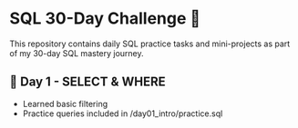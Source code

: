 # SQL 30-Day Challenge 🚀

This repository contains daily SQL practice tasks and mini-projects as part of my 30-day SQL mastery journey.

## 📅 Day 1 - SELECT & WHERE
- Learned basic filtering
- Practice queries included in /day01_intro/practice.sql
